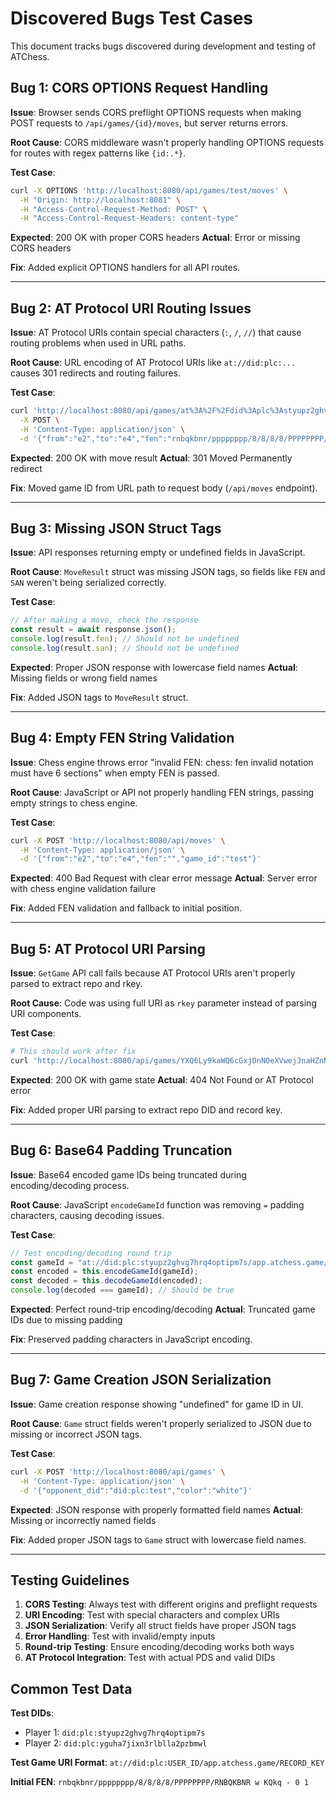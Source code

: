 # Discovered Bugs Test Cases

This document tracks bugs discovered during development and testing of ATChess.

## Bug 1: CORS OPTIONS Request Handling

**Issue**: Browser sends CORS preflight OPTIONS requests when making POST requests to `/api/games/{id}/moves`, but server returns errors.

**Root Cause**: CORS middleware wasn't properly handling OPTIONS requests for routes with regex patterns like `{id:.*}`.

**Test Case**:
```bash
curl -X OPTIONS 'http://localhost:8080/api/games/test/moves' \
  -H "Origin: http://localhost:8081" \
  -H "Access-Control-Request-Method: POST" \
  -H "Access-Control-Request-Headers: content-type"
```

**Expected**: 200 OK with proper CORS headers
**Actual**: Error or missing CORS headers

**Fix**: Added explicit OPTIONS handlers for all API routes.

---

## Bug 2: AT Protocol URI Routing Issues

**Issue**: AT Protocol URIs contain special characters (`:`, `/`, `//`) that cause routing problems when used in URL paths.

**Root Cause**: URL encoding of AT Protocol URIs like `at://did:plc:...` causes 301 redirects and routing failures.

**Test Case**:
```bash
curl 'http://localhost:8080/api/games/at%3A%2F%2Fdid%3Aplc%3Astyupz2ghvg7hrq4optipm7s%2Fapp.atchess.game%2F3ltivg2d6bk2e/moves' \
  -X POST \
  -H 'Content-Type: application/json' \
  -d '{"from":"e2","to":"e4","fen":"rnbqkbnr/pppppppp/8/8/8/8/PPPPPPPP/RNBQKBNR w KQkq - 0 1","game_id":"at://did:plc:styupz2ghvg7hrq4optipm7s/app.atchess.game/3ltivg2d6bk2e"}'
```

**Expected**: 200 OK with move result
**Actual**: 301 Moved Permanently redirect

**Fix**: Moved game ID from URL path to request body (`/api/moves` endpoint).

---

## Bug 3: Missing JSON Struct Tags

**Issue**: API responses returning empty or undefined fields in JavaScript.

**Root Cause**: `MoveResult` struct was missing JSON tags, so fields like `FEN` and `SAN` weren't being serialized correctly.

**Test Case**:
```javascript
// After making a move, check the response
const result = await response.json();
console.log(result.fen); // Should not be undefined
console.log(result.san); // Should not be undefined
```

**Expected**: Proper JSON response with lowercase field names
**Actual**: Missing fields or wrong field names

**Fix**: Added JSON tags to `MoveResult` struct.

---

## Bug 4: Empty FEN String Validation

**Issue**: Chess engine throws error "invalid FEN: chess: fen invalid notation must have 6 sections" when empty FEN is passed.

**Root Cause**: JavaScript or API not properly handling FEN strings, passing empty strings to chess engine.

**Test Case**:
```bash
curl -X POST 'http://localhost:8080/api/moves' \
  -H 'Content-Type: application/json' \
  -d '{"from":"e2","to":"e4","fen":"","game_id":"test"}'
```

**Expected**: 400 Bad Request with clear error message
**Actual**: Server error with chess engine validation failure

**Fix**: Added FEN validation and fallback to initial position.

---

## Bug 5: AT Protocol URI Parsing

**Issue**: `GetGame` API call fails because AT Protocol URIs aren't properly parsed to extract repo and rkey.

**Root Cause**: Code was using full URI as `rkey` parameter instead of parsing URI components.

**Test Case**:
```bash
# This should work after fix
curl 'http://localhost:8080/api/games/YXQ6Ly9kaWQ6cGxjOnN0eXVwejJnaHZnN2hycTRvcHRpcG03cy9hcHAuYXRjaGVzcy5nYW1lLzNsdGl3anFvNjIyMmU='
```

**Expected**: 200 OK with game state
**Actual**: 404 Not Found or AT Protocol error

**Fix**: Added proper URI parsing to extract repo DID and record key.

---

## Bug 6: Base64 Padding Truncation

**Issue**: Base64 encoded game IDs being truncated during encoding/decoding process.

**Root Cause**: JavaScript `encodeGameId` function was removing `=` padding characters, causing decoding issues.

**Test Case**:
```javascript
// Test encoding/decoding round trip
const gameId = "at://did:plc:styupz2ghvg7hrq4optipm7s/app.atchess.game/3ltiwjqo6222e";
const encoded = this.encodeGameId(gameId);
const decoded = this.decodeGameId(encoded);
console.log(decoded === gameId); // Should be true
```

**Expected**: Perfect round-trip encoding/decoding
**Actual**: Truncated game IDs due to missing padding

**Fix**: Preserved padding characters in JavaScript encoding.

---

## Bug 7: Game Creation JSON Serialization

**Issue**: Game creation response showing "undefined" for game ID in UI.

**Root Cause**: `Game` struct fields weren't properly serialized to JSON due to missing or incorrect JSON tags.

**Test Case**:
```bash
curl -X POST 'http://localhost:8080/api/games' \
  -H 'Content-Type: application/json' \
  -d '{"opponent_did":"did:plc:test","color":"white"}'
```

**Expected**: JSON response with properly formatted field names
**Actual**: Missing or incorrectly named fields

**Fix**: Added proper JSON tags to `Game` struct with lowercase field names.

---

## Testing Guidelines

1. **CORS Testing**: Always test with different origins and preflight requests
2. **URI Encoding**: Test with special characters and complex URIs
3. **JSON Serialization**: Verify all struct fields have proper JSON tags
4. **Error Handling**: Test with invalid/empty inputs
5. **Round-trip Testing**: Ensure encoding/decoding works both ways
6. **AT Protocol Integration**: Test with actual PDS and valid DIDs

## Common Test Data

**Test DIDs**:
- Player 1: `did:plc:styupz2ghvg7hrq4optipm7s`
- Player 2: `did:plc:yguha7jixn3rlblla2pzbmwl`

**Test Game URI Format**:
`at://did:plc:USER_ID/app.atchess.game/RECORD_KEY`

**Initial FEN**:
`rnbqkbnr/pppppppp/8/8/8/8/PPPPPPPP/RNBQKBNR w KQkq - 0 1`